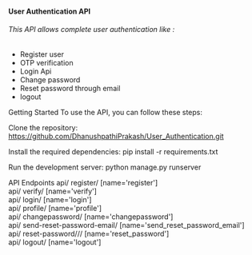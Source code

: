 <h4>User Authentication API</h4>
<h6>This API allows complete user authentication like : </h6>
<ul>
  <li>Register user</li>
  <li>OTP verification</li>
  <li>Login Api</li>
  <li>Change password</li>
  <li>Reset password through email</li>
  <li>logout</li>
</ul>


Getting Started
To use the API, you can follow these steps:

Clone the repository: https://github.com/DhanushpathiPrakash/User_Authentication.git

Install the required dependencies: pip install -r requirements.txt

Run the development server: python manage.py runserver

API Endpoints
api/ register/ [name='register']<br>
api/ verify/ [name='verify']<br>
api/ login/ [name='login']<br>
api/ profile/ [name='profile']<br>
api/ changepassword/ [name='changepassword']<br>
api/ send-reset-password-email/ [name='send_reset_password_email']<br>
api/ reset-password/<uid>/<token>/ [name='reset_password']<br>
api/ logout/ [name='logout']<br>
